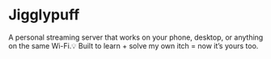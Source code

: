# Jigglypuff
A personal streaming server that works on your phone, desktop, or anything on the same Wi-Fi.💡 Built to learn + solve my own itch = now it’s yours too.
